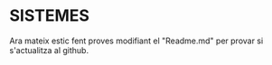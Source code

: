 # SISTEMES

Ara mateix estic fent proves modifiant el "Readme.md" per provar si
s'actualitza al github.
